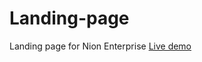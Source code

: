 # Landing-page
Landing page for Nion Enterprise
[Live demo](https://mursalinir.github.io/Landing-page/)
